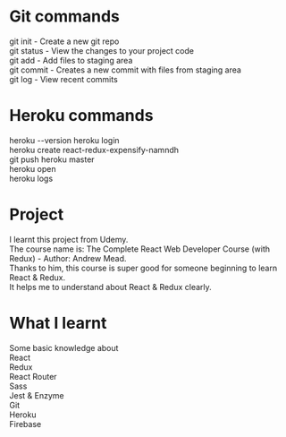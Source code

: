 # Git commands

git init - Create a new git repo  
git status - View the changes to your project code  
git add - Add files to staging area  
git commit - Creates a new commit with files from staging area  
git log - View recent commits  

# Heroku commands
heroku --version
heroku login  
heroku create react-redux-expensify-namndh  
git push heroku master  
heroku open  
heroku logs  


# Project
I learnt this project from Udemy.   
The course name is: The Complete React Web Developer Course (with Redux) - Author: Andrew Mead.  
Thanks to him, this course is super good for someone beginning to learn React & Redux.  
It helps me to understand about React & Redux clearly.  

# What I learnt
Some basic knowledge about  
React  
Redux  
React Router  
Sass  
Jest & Enzyme  
Git  
Heroku  
Firebase  
